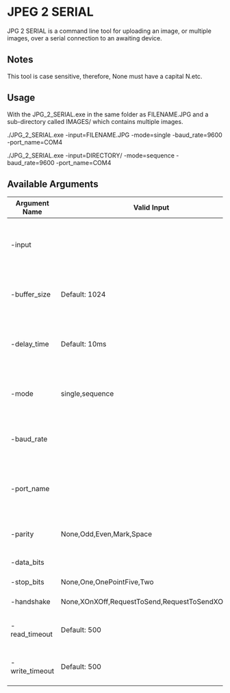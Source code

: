 
 # JPEG 2 SERIAL
 
 JPG 2 SERIAL is a command line tool for uploading an image, or multiple images, over
 a serial connection to an awaiting device.
 
 ## Notes
 
 This tool is case sensitive, therefore, None must have a capital N.etc.
 
 ## Usage
 
 With the JPG_2_SERIAL.exe in the same folder as FILENAME.JPG and a sub-directory called IMAGES/ which contains multiple images.
 
 ./JPG_2_SERIAL.exe -input=FILENAME.JPG -mode=single -baud_rate=9600 -port_name=COM4
 
 ./JPG_2_SERIAL.exe -input=DIRECTORY/ -mode=sequence -baud_rate=9600 -port_name=COM4
 
 ## Available Arguments
 |Argument Name|Valid Input|Optional?|Description|
|--|--|--|--|
|-input||NO|Set the target file or directory (see the mode argument).|
|-buffer_size|Default: 1024|YES|Sets the number of byte wrote in one buffer.|
|-delay_time|Default: 10ms|YES|Sets the amount of time between each buffer write.|
|-mode|single,sequence|NO|Single file upload or upload a directory or images?|
|-baud_rate||NO|Set the baud rate for the serial connection.|
|-port_name||NO|Set the serial port object's target port's name.|                                      
|-parity|None,Odd,Even,Mark,Space|NO|Set the parity of the serial connection.|                                 
|-data_bits||YES|Set the data bits|
|-stop_bits|None,One,OnePointFive,Two|YES|Set the stop bits|
|-handshake|None,XOnXOff,RequestToSend,RequestToSendXOnXOff|YES|Set the handshake|
 |-read_timeout|Default: 500|YES|Sets the read timeout (ms)|
|-write_timeout|Default: 500|YES|Sets the write timeout (ms)|

